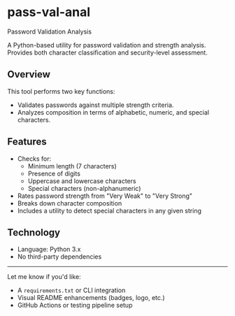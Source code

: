 # pass-val-anal
Password Validation Analysis

A Python-based utility for password validation and strength analysis.  
Provides both character classification and security-level assessment.

## Overview

This tool performs two key functions:

- Validates passwords against multiple strength criteria.
- Analyzes composition in terms of alphabetic, numeric, and special characters.

## Features

- Checks for:
  - Minimum length (7 characters)
  - Presence of digits
  - Uppercase and lowercase characters
  - Special characters (non-alphanumeric)
- Rates password strength from "Very Weak" to "Very Strong"
- Breaks down character composition
- Includes a utility to detect special characters in any given string

## Technology

- Language: Python 3.x
- No third-party dependencies


---

Let me know if you'd like:

- A `requirements.txt` or CLI integration
- Visual README enhancements (badges, logo, etc.)
- GitHub Actions or testing pipeline setup
